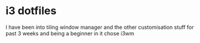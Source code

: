 # i3 dotfiles
I have been into tiling window manager and the other customisation stuff for past 3 weeks and being a beginner in it chose i3wm
